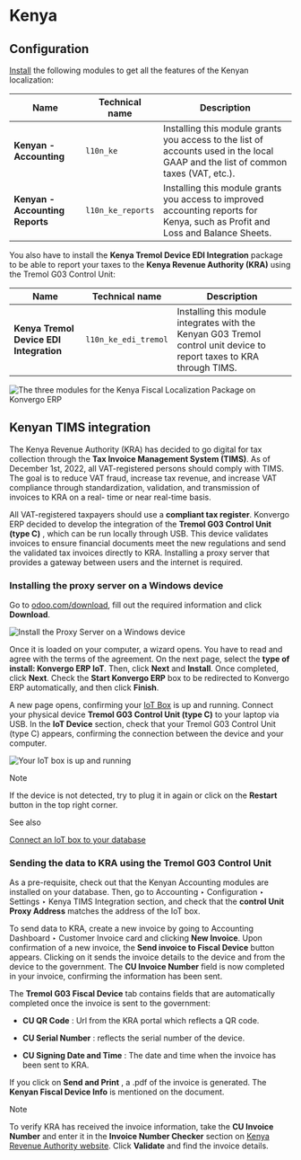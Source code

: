 # Kenya

## Configuration

[Install](../../general/apps_modules#general-install) the following
modules to get all the features of the Kenyan localization:

Name | Technical name | Description  
---|---|---  
**Kenyan - Accounting** | `l10n_ke` | Installing this module grants you access to the list of accounts used in the local GAAP and the list of common taxes (VAT, etc.).  
**Kenyan - Accounting Reports** | `l10n_ke_reports` | Installing this module grants you access to improved accounting reports for Kenya, such as Profit and Loss and Balance Sheets.  
  
You also have to install the **Kenya Tremol Device EDI Integration** package
to be able to report your taxes to the **Kenya Revenue Authority (KRA)** using
the Tremol G03 Control Unit:

Name | Technical name | Description  
---|---|---  
**Kenya Tremol Device EDI Integration** | `l10n_ke_edi_tremol` | Installing this module integrates with the Kenyan G03 Tremol control unit device to report taxes to KRA through TIMS.  
![The three modules for the Kenya Fiscal Localization Package on
Konvergo ERP](../../../_images/modules.png)

## Kenyan TIMS integration

The Kenya Revenue Authority (KRA) has decided to go digital for tax collection
through the **Tax Invoice Management System (TIMS)**. As of December 1st,
2022, all VAT-registered persons should comply with TIMS. The goal is to
reduce VAT fraud, increase tax revenue, and increase VAT compliance through
standardization, validation, and transmission of invoices to KRA on a real-
time or near real-time basis.

All VAT-registered taxpayers should use a **compliant tax register**. Konvergo ERP
decided to develop the integration of the **Tremol G03 Control Unit (type C)**
, which can be run locally through USB. This device validates invoices to
ensure financial documents meet the new regulations and send the validated tax
invoices directly to KRA. Installing a proxy server that provides a gateway
between users and the internet is required.

### Installing the proxy server on a Windows device

Go to [odoo.com/download](https://www.odoo.com/page/download), fill out the
required information and click **Download**.

![Install the Proxy Server on a Windows device](../../../_images/download.png)

Once it is loaded on your computer, a wizard opens. You have to read and agree
with the terms of the agreement. On the next page, select the **type of
install: Konvergo ERP IoT**. Then, click **Next** and **Install**. Once completed,
click **Next**. Check the **Start Konvergo ERP** box to be redirected to Konvergo ERP
automatically, and then click **Finish**.

A new page opens, confirming your [IoT
Box](../../general/iot/config/connect) is up and running. Connect your
physical device **Tremol G03 Control Unit (type C)** to your laptop via USB.
In the **IoT Device** section, check that your Tremol G03 Control Unit (type
C) appears, confirming the connection between the device and your computer.

![Your IoT box is up and running](../../../_images/iot-box.png)
<div class="alert alert-primary">
<p class="alert-title">
Note</p><p>If the device is not detected, try to plug it in again or click on the <b>Restart</b> button
in the top right corner.</p>
</div> <div class="alert alert-secondary">
<p class="alert-title">
See also</p><p><a href="../../general/iot/config/connect">Connect an IoT box to your database</a></p>
</div>

### Sending the data to KRA using the Tremol G03 Control Unit

As a pre-requisite, check out that the Kenyan Accounting modules are installed
on your database. Then, go to Accounting ‣ Configuration ‣ Settings ‣ Kenya
TIMS Integration section, and check that the **control Unit Proxy Address**
matches the address of the IoT box.

To send data to KRA, create a new invoice by going to Accounting Dashboard ‣
Customer Invoice card and clicking **New Invoice**. Upon confirmation of a new
invoice, the **Send invoice to Fiscal Device** button appears. Clicking on it
sends the invoice details to the device and from the device to the government.
The **CU Invoice Number** field is now completed in your invoice, confirming
the information has been sent.

The **Tremol G03 Fiscal Device** tab contains fields that are automatically
completed once the invoice is sent to the government:

  * **CU QR Code** : Url from the KRA portal which reflects a QR code.

  * **CU Serial Number** : reflects the serial number of the device.

  * **CU Signing Date and Time** : The date and time when the invoice has been sent to KRA.

If you click on **Send and Print** , a .pdf of the invoice is generated. The
**Kenyan Fiscal Device Info** is mentioned on the document.

<div class="alert alert-primary">
<p class="alert-title">
Note</p><p>To verify KRA has received the invoice information, take the <b>CU Invoice Number</b> and
enter it in the <b>Invoice Number Checker</b> section on
<a href="https://itax.kra.go.ke/KRA-Portal">Kenya Revenue Authority website</a>. Click
<b>Validate</b> and find the invoice details.</p>
</div>

